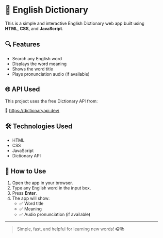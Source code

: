
# 📘 English Dictionary

This is a simple and interactive English Dictionary web app built using **HTML**, **CSS**, and **JavaScript**.

## 🔍 Features

- Search any English word
- Displays the word meaning
- Shows the word title
- Plays pronunciation audio (if available)

## 🌐 API Used

This project uses the free Dictionary API from:

🔗 https://dictionaryapi.dev/

## 🛠️ Technologies Used

- HTML
- CSS
- JavaScript
- Dictionary API

## 🚀 How to Use

1. Open the app in your browser.
2. Type any English word in the input box.
3. Press **Enter**.
4. The app will show:
   - ✅ Word title
   - ✅ Meaning
   - ✅ Audio pronunciation (if available)

---

> Simple, fast, and helpful for learning new words! 🎧📚
